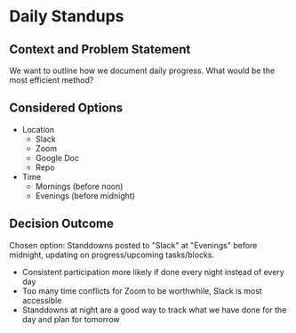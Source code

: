 # Daily Standups

## Context and Problem Statement

We want to outline how we document daily progress.
What would be the most efficient method?

## Considered Options

* Location
	* Slack
	* Zoom
	* Google Doc
	* Repo
* Time
	* Mornings (before noon)
	* Evenings (before midnight)

## Decision Outcome

Chosen option: Standdowns posted to "Slack" at "Evenings" before midnight, updating on progress/upcoming tasks/blocks.
- Consistent participation more likely if done every night instead of every day
- Too many time conflicts for Zoom to be worthwhile, Slack is most accessible
- Standdowns at night are a good way to track what we have done for the day and plan for tomorrow
